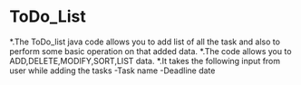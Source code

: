 # ToDo_List
*.The ToDo_list java code allows you to add list of all the task and also to perform some basic operation on that added data.
*.The code allows you to ADD,DELETE,MODIFY,SORT,LIST data.
*.It takes the following input from user while adding the tasks 
    -Task name 
    -Deadline date 

